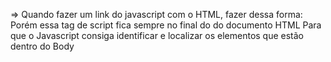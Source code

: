  => Quando fazer um link do javascript com o HTML, fazer dessa forma:
                <script src="index.js"></script>
Porém essa tag de script fica sempre no final do <body> do documento HTML
Para que o Javascript consiga identificar e localizar os elementos que estão dentro do Body
